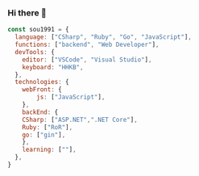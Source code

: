 ### Hi there 👋

```JavaScript
const sou1991 = {
  language: ["CSharp", "Ruby", "Go", "JavaScript"],
  functions: ["backend", "Web Developer"],
  devTools: {
    editor: ["VSCode", "Visual Studio"],
    keyboard: "HHKB",
  },
  technologies: {
    webFront: {
    	js: ["JavaScript"],
    },
    backEnd: {
	CSharp: ["ASP.NET",".NET Core"],
	Ruby: ["RoR"],
	go: ["gin"],
    },
    learning: [""],
  },
}
```

<!--
**sou1991/sou1991** is a ✨ _special_ ✨ repository because its `README.md` (this file) appears on your GitHub profile.

Here are some ideas to get you started:

- 🔭 I’m currently working on ...
- 🌱 I’m currently learning ...
- 👯 I’m looking to collaborate on ...
- 🤔 I’m looking for help with ...
- 💬 Ask me about ...
- 📫 How to reach me: ...
- 😄 Pronouns: ...
- ⚡ Fun fact: ...
-->
